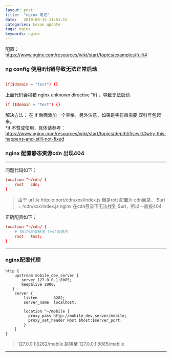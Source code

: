 ```yaml
---
layout: post  
title:  "nginx 笔记"  
date:   2019-08-15 11:51:15
categories: Levan update  
tags: nginx
keywords: nginx
---
```


配置：  
https://www.nginx.com/resources/wiki/start/topics/examples/full/#  

### ng config 使用if出错导致无法正常启动

```conf

if($domain = "test") {}

```

上面代码会报错 nginx unknown directive "if( ，导致无法启动

```conf
if ($domain = "test") {}
```

解决方法： 在 if 后面添加一个空格，另外注意，如果是字符串需要 双引号包起来。  
*if 不赞成使用，具体请参考：https://www.nginx.com/resources/wiki/start/topics/depth/ifisevil/#why-this-happens-and-still-not-fixed

<!--more -->

### nginx 配置静态资源cdn 出现404

---

问题代码如下：

```conf
location ^~/cdn/ {
    root   cdn;
}
```

> 由于 url 为 http:ip:port/cdn/xxx/index.js
> 但是rott 配置为 cdn目录， $uri = /cdn/xxx/index.js
> nginx 在cdn目录下无法找到 $uri，所以一直报404

正确配置如下：

```conf
location ^~/cdn/ {
    # 将cdn目录移至 test目录内
    root   test;
}
```

---

### nginx配置代理

```config
http {
    upstream mobile_dev_server {
       server 127.0.0.1:8085;
       keepalive 2000;
   }
    server {
        listen       8282;
        server_name  localhost;

        location ^~/mobile {
          proxy_pass http://mobile_dev_server/mobile;
          proxy_set_header Host $host:$server_port;
        }
    }
}
```

> 127.0.0.1:8282/mobile 跳转至 127.0.0.1:8085/mobile

---

